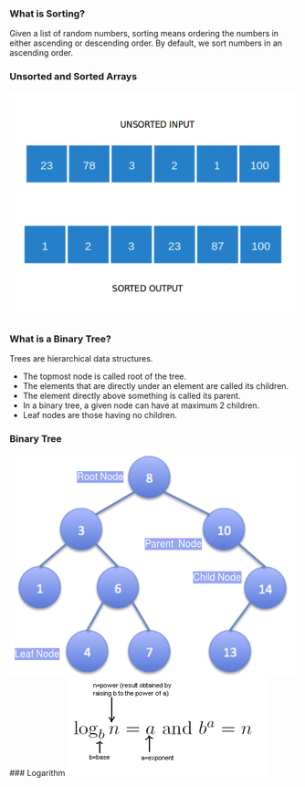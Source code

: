 ### What is Sorting?

Given a list of random numbers, sorting means ordering the numbers in either ascending or descending order. By default, we sort numbers in an ascending order.

### Unsorted and Sorted Arrays
<img src="images/sort.png"/>

### What is a Binary Tree?

Trees are hierarchical data structures.

   - The topmost node is called root of the tree.
   - The elements that are directly under an element are called its children.
   - The element directly above something is called its parent.
   - In a binary tree, a given node can have at maximum 2 children.
   - Leaf nodes are those having no children.

### Binary Tree
<img src="images/binary.png"/>
### Logarithm
<img src="images/log.png"/>
